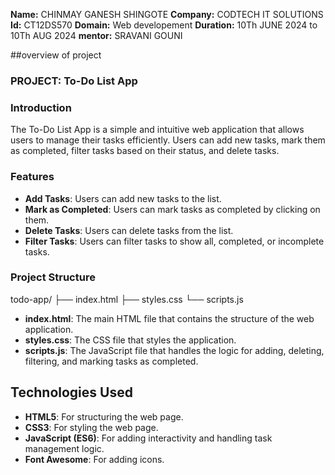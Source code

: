 **Name:** CHINMAY GANESH SHINGOTE
**Company:** CODTECH IT SOLUTIONS
**Id:** CT12DS570
**Domain:** Web developement
**Duration:** 10Th JUNE 2024 to 10Th AUG 2024
**mentor:** SRAVANI GOUNI

##overview of project

### PROJECT: To-Do List App
### Introduction
The To-Do List App is a simple and intuitive web application that allows users to manage their tasks efficiently. Users can add new tasks, mark them as completed, filter tasks based on their status, and delete tasks.

### Features
- **Add Tasks**: Users can add new tasks to the list.
- **Mark as Completed**: Users can mark tasks as completed by clicking on them.
- **Delete Tasks**: Users can delete tasks from the list.
- **Filter Tasks**: Users can filter tasks to show all, completed, or incomplete tasks.

### Project Structure
todo-app/
├── index.html
├── styles.css
└── scripts.js
- **index.html**: The main HTML file that contains the structure of the web application.
- **styles.css**: The CSS file that styles the application.
- **scripts.js**: The JavaScript file that handles the logic for adding, deleting, filtering, and marking tasks as completed.

## Technologies Used
- **HTML5**: For structuring the web page.
- **CSS3**: For styling the web page.
- **JavaScript (ES6)**: For adding interactivity and handling task management logic.
- **Font Awesome**: For adding icons.

